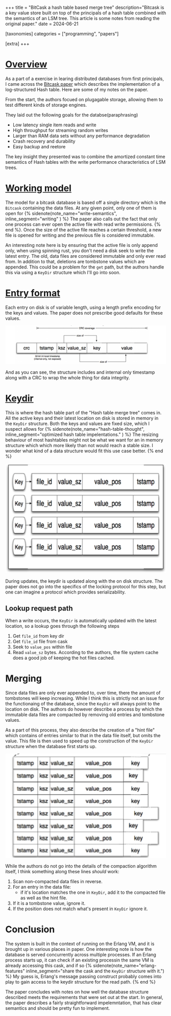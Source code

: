 +++
title = "BitCask a hash table based merge tree"
description="Bitcask is a key value store built on top of the principals of a hash table combined with the semantics of an LSM tree. This article is some notes from reading the original paper."
date = 2024-06-21

[taxonomies]
categories = ["programming", "papers"]

[extra]
+++

# [Overview]
[overview]: #overview

As a part of a exercise in learing distributed databases from first principals, I came across the [Bitcask paper][bitcask-paper] which describes the implementation of a log-structured Hash table. Here are some of my notes on the paper.

[bitcask-paper]: https://riak.com/assets/bitcask-intro.pdf

From the start, the authors focued on plugagable storage, allowing them to test different kinds of storage engines.

They laid out the following goals for the databse(paraphrasing)

* Low latency single item reads and write
* High throughput for streaming random writes
* Larger than RAM data sets without any performance degradation
* Crash recovery and durability
* Easy backup and reetore

The key insight they presented was to combine the amortized constant time semantics of Hash tables with the write performance characteristics of LSM trees.

# [Working model]
[working model]: #working-model


The model for a bitcask database is based off a single directory which is the `Bitcask` containing the data files. At any given point, only one of them is open for 
{% sidenote(note_name="write-semantics", inline_segment="writing" ) %}
    The paper also calls out the fact that only one process can ever open the active file with read write permissions.
{% end %}. Once the size of the active file reaches a certain threshold, a new file is opened for writing and the previous file is considered immutable. 

An interesting note here is by ensuring that the active file is only append only, when using spinning rust, you don't need a disk seek to write the latest entry. The old, data files are considered immutable and only ever read from. In addition to that, deletions are tombstone values which are appended. This could be a problem for the `get` path, but the authors handle this via using a `KeyDir` structure which I'll go into soon.

# [Entry format]
[entry format]: #entry-format

Each entry on disk is of variable length, using a length prefix encoding for the keys and values. The paper does not prescribe good defaults for these values. 

![file-disk-entry](entry-header.png)

And as you can see, the structure includes and internal only timestamp along with a CRC to wrap the whole thing for data integrity.

# [Keydir]
[keydir]: #keydir

This is where the hash table part of the "Hash table merge tree" comes in. All the active keys and their latest location on disk is stored in memory in the `KeyDir` structure. Both the keys and values are fixed size, which I suspect allows for 
{% sidenote(note_name="hash-table-thought", inline_segment="optimized hash table impelentations." ) %}
    The resizing behaviour of most hashtables might not be what we want for an in memory structure which which more likely than not would reach a stable size. I wonder what kind of a data structure would fit this use case better.
{% end %}

![key-dir-structure](key-dir.png)

During updates, the keydir is updated along with the on disk structure. The paper does not go into the specifics of the locking protocol for this step, but one can imagine a protocol which provides serializability.


## Lookup request path
When a write occurs, the `KeyDir` is automatically updated with the latest location, so a lookup goes through the following steps

1. Get `file_id` from key dir
1. Get `file_id` file from cask
1. Seek to `value_pos` within file
1. Read `value_sz` bytes.
According to the authors, the file system cache does a good job of keeping the hot files cached.

# Merging
[merging]: #merging

Since data files are only ever appended to, over time, there the amount of tombstones will keep increasing. While I think this is strictly not an issue for the functionaing of the database, since the `KeyDir` will always point to the location on disk. The authors do however describe a process by which the immutable data files are compacted by removing old entries and tombstone values.

As a part of this process, they also describe the creation of a "hint file" which contains of entries similar to that in the data file itself, but omits the value. This file is then used to speed up the  construction of the `KeyDir` structure when the database first starts up.

![hint-file-structure](hint-file.png)

While the authors do not go into the details of the compaction algorithm itself, I think something along these lines _should_ work:

1. Scan non-compacted data files in reverse.
2. For an entry in the data file:
    *  if it's location matches the one in `KeyDir`, add it to the compacted file as well as the hint file.
3. If it is a tombstone value, ignore it.
4. If the position does not match what's present in `KeyDir` ignore it.


# Conclusion

The system is built in the context of running on the Erlang VM, and it is brought up in various places in paper. One interesting note is how the database is served concurrently across multiple processes. If an Erlang process starts up, it can check if an existing processin the same VM is already accessing this cask, and if so 
{% sidenote(note_name="erlang-features" inline_segment="share the cask and the `KeyDir` structure with it.") %}
    My guess is, Erlang's message passing construct probably comes into play to gain access to the keydir structure for the read path.
 {% end %}

The paper concludes with notes on how well the database structure described meets the requirements that were set out at the start. In general, the paper describes a fairly straightforward impelemntation, that has clear semantics and should be pretty fun to implement.